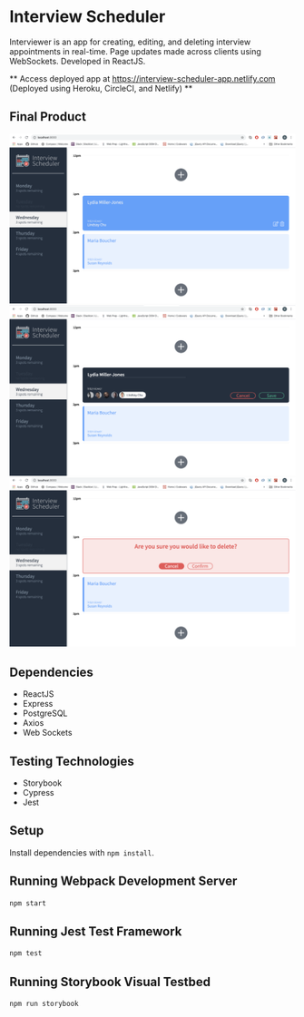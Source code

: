 # Interview Scheduler

Interviewer is an app for creating, editing, and deleting interview appointments in real-time. Page updates made across clients using WebSockets. Developed in ReactJS. 

** Access deployed app at https://interview-scheduler-app.netlify.com (Deployed using Heroku, CircleCI, and Netlify) **

## Final Product

!["Screenshot of Initial Page"](https://github.com/begeh/scheduler/blob/master/docs/initial_page.png)
!["Screenshot of Editing"](https://github.com/begeh/scheduler/blob/master/docs/editing.png)
!["Screenshot of Deleting"](https://github.com/begeh/scheduler/blob/master/docs/deleting.png)

## Dependencies

- ReactJS
- Express
- PostgreSQL
- Axios
- Web Sockets

## Testing Technologies

- Storybook
- Cypress
- Jest

## Setup

Install dependencies with `npm install`.

## Running Webpack Development Server

```sh
npm start
```

## Running Jest Test Framework

```sh
npm test
```

## Running Storybook Visual Testbed

```sh
npm run storybook
```